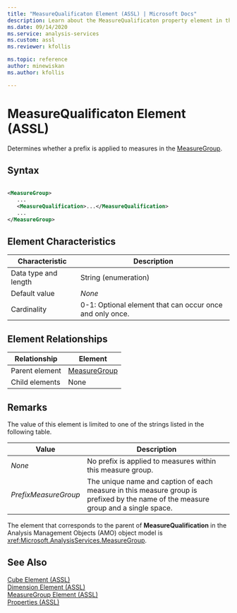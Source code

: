 ```yaml
---
title: "MeasureQualificaton Element (ASSL) | Microsoft Docs"
description: Learn about the MeasureQualificaton property element in the Analysis Services Scripting Language (ASSL) schema.
ms.date: 09/14/2020
ms.service: analysis-services
ms.custom: assl
ms.reviewer: kfollis

ms.topic: reference
author: minewiskan
ms.author: kfollis

---
```

# MeasureQualificaton Element (ASSL)

  Determines whether a prefix is applied to measures in the [MeasureGroup](../objects/measuregroup-element-assl.md).  
  
## Syntax  
  
```xml  
  
<MeasureGroup>  
   ...  
   <MeasureQualification>...</MeasureQualification>  
   ...  
</MeasureGroup>  
```  
  
## Element Characteristics  
  
|Characteristic|Description|  
|--------------------|-----------------|  
|Data type and length|String (enumeration)|  
|Default value|*None*|  
|Cardinality|0-1: Optional element that can occur once and only once.|  
  
## Element Relationships  
  
|Relationship|Element|  
|------------------|-------------|  
|Parent element|[MeasureGroup](../objects/measuregroup-element-assl.md)|  
|Child elements|None|  
  
## Remarks

 The value of this element is limited to one of the strings listed in the following table.  
  
|Value|Description|  
|-----------|-----------------|  
|*None*|No prefix is applied to measures within this measure group.|  
|*PrefixMeasureGroup*|The unique name and caption of each measure in this measure group is prefixed by the name of the measure group and a single space.|  

 The element that corresponds to the parent of **MeasureQualification** in the Analysis Management Objects (AMO) object model is <xref:Microsoft.AnalysisServices.MeasureGroup>.  
  
## See Also

 [Cube Element &#40;ASSL&#41;](../objects/cube-element-assl.md)   
 [Dimension Element &#40;ASSL&#41;](../objects/dimension-element-assl.md)   
 [MeasureGroup Element &#40;ASSL&#41;](../objects/measuregroup-element-assl.md)   
 [Properties &#40;ASSL&#41;](properties-assl.md)  
  
